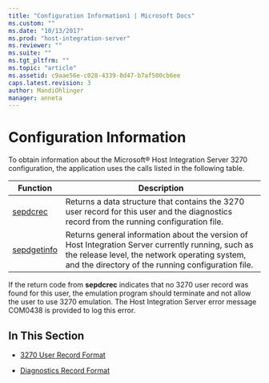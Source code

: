 ```yaml
---
title: "Configuration Information1 | Microsoft Docs"
ms.custom: ""
ms.date: "10/13/2017"
ms.prod: "host-integration-server"
ms.reviewer: ""
ms.suite: ""
ms.tgt_pltfrm: ""
ms.topic: "article"
ms.assetid: c9aae56e-c028-4339-8d47-b7af500cb6ee
caps.latest.revision: 3
author: MandiOhlinger
manager: anneta
---
```

# Configuration Information
To obtain information about the Microsoft® Host Integration Server 3270 configuration, the application uses the calls listed in the following table.  
  
|Function|Description|  
|--------------|-----------------|  
|[sepdcrec](../Topic/sepdcrec2.md)|Returns a data structure that contains the 3270 user record for this user and the diagnostics record from the running configuration file.|  
|[sepdgetinfo](../Topic/sepdgetinfo1.md)|Returns general information about the version of Host Integration Server currently running, such as the release level, the network operating system, and the directory of the running configuration file.|  
  
 If the return code from **sepdcrec** indicates that no 3270 user record was found for this user, the emulation program should terminate and not allow the user to use 3270 emulation. The Host Integration Server error message COM0438 is provided to log this error.  
  
## In This Section  
  
-   [3270 User Record Format](../core/3270-user-record-format.md)  
  
-   [Diagnostics Record Format](../core/diagnostics-record-format.md)